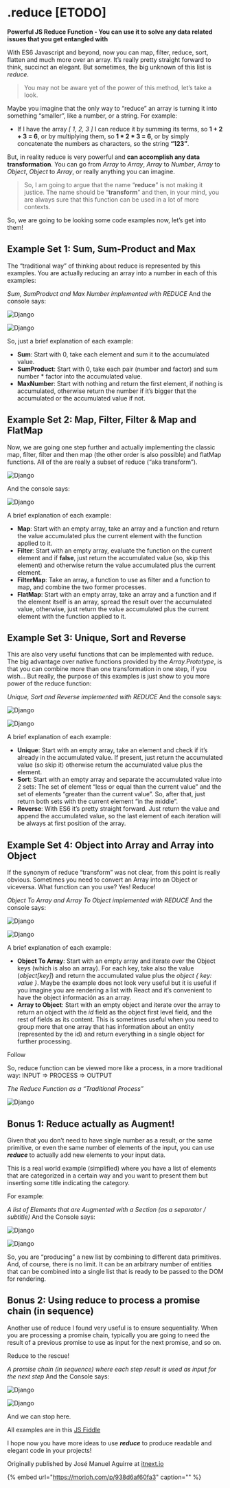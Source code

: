 # .reduce \[ETODO\]

**Powerful JS Reduce Function - You can use it to solve any data related issues that you get entangled with**

With ES6 Javascript and beyond, now you can map, filter, reduce, sort, flatten and much more over an array. It’s really pretty straight forward to think, succinct an elegant. But sometimes, the big unknown of this list is _reduce_.

> You may not be aware yet of the power of this method, let’s take a look.

Maybe you imagine that the only way to “reduce” an array is turning it into something “smaller”, like a number, or a string. For example:

* If I have the array _\[ 1, 2, 3 \]_ I can reduce it by summing its terms, so **1 + 2 + 3 = 6**, or by multiplying them, so **1 \* 2 \* 3 = 6**, or by simply concatenate the numbers as characters, so the string **“123”**.

But, in reality reduce is very powerful and **can accomplish any data transformation**. You can go from _Array_ to _Array_, _Array_ to _Number_, _Array_ to _Object_, _Object_ to _Array_, or really anything you can imagine.

> So, I am going to argue that the name “**reduce**” is not making it justice. The name should be “**transform**” and then, in your mind, you are always sure that this function can be used in a lot of more contexts.

So, we are going to be looking some code examples now, let’s get into them!

## Example Set 1: Sum, Sum-Product and Max

The “traditional way” of thinking about reduce is represented by this examples. You are actually reducing an array into a number in each of this examples:

_Sum, SumProduct and Max Number implemented with REDUCE_ And the console says:

![Django](https://miro.medium.com/max/661/1*HVK3PBo-oP3TQ20d8r2rLw.png)

![Django](https://miro.medium.com/max/247/1*kPQe9Xyn4yRoOuVkfUBadQ.png)

So, just a brief explanation of each example:

* **Sum**: Start with 0, take each element and sum it to the accumulated value.
* **SumProduct**: Start with 0, take each pair \(number and factor\) and sum number \* factor into the accumulated value.
* **MaxNumber**: Start with nothing and return the first element, if nothing is accumulated, otherwise return the number if it’s bigger that the accumulated or the accumulated value if not.

## Example Set 2: Map, Filter, Filter & Map and FlatMap

Now, we are going one step further and actually implementing the classic map, filter, filter and then map \(the other order is also possible\) and flatMap functions. All of the are really a subset of reduce \(“aka transform”\).

![Django](https://miro.medium.com/max/656/1*erRJyD0vTCujmBI7yGT-VQ.png)

And the console says:

![Django](https://miro.medium.com/max/346/1*rtZJ9bQ0vIvyp5MEPmeVaA.png)

A brief explanation of each example:

* **Map**: Start with an empty array, take an array and a function and return the value accumulated plus the current element with the function applied to it.
* **Filter**: Start with an empty array, evaluate the function on the current element and if **false**, just return the accumulated value \(so, skip this element\) and otherwise return the value accumulated plus the current element.
* **FilterMap**: Take an array, a function to use as filter and a function to map, and combine the two former processes.
* **FlatMap**: Start with an empty array, take an array and a function and if the element itself is an array, spread the result over the accumulated value, otherwise, just return the value accumulated plus the current element with the function applied to it.

## Example Set 3: Unique, Sort and Reverse

This are also very useful functions that can be implemented with reduce. The big advantage over native functions provided by the _Array.Prototype_, is that you can combine more than one transformation in one step, if you wish… But really, the purpose of this examples is just show to you more power of the reduce function:

_Unique, Sort and Reverse implemented with REDUCE_ And the console says:

![Django](https://miro.medium.com/max/609/1*u7I6B43Br09woU_9tbM-5A.png)

![Django](https://miro.medium.com/max/391/1*FkJ6Ijqr1ATB4D_bgqwJyg.png)

A brief explanation of each example:

* **Unique**: Start with an empty array, take an element and check if it’s already in the accumulated value. If present, just return the accumulated value \(so skip it\) otherwise return the accumulated value plus the element.
* **Sort**: Start with an empty array and separate the accumulated value into 2 sets: The set of element “less or equal than the current value” and the set of elements “greater than the current value”. So, after that, just return both sets with the current element “in the middle”.
* **Reverse**: With ES6 it’s pretty straight forward. Just return the value and append the accumulated value, so the last element of each iteration will be always at first position of the array.

## Example Set 4: Object into Array and Array into Object

If the synonym of reduce “transform” was not clear, from this point is really obvious. Sometimes you need to convert an Array into an Object or viceversa. What function can you use? Yes! Reduce!

_Object To Array and Array To Object implemented with REDUCE_ And the console says:

![Django](https://miro.medium.com/max/691/1*EIP50dEO4aX9fVNXJ8grzg.png)

![Django](https://miro.medium.com/max/428/1*Mp40pBx975r1CyN4qngfKw.png)

A brief explanation of each example:

* **Object To Array**: Start with an empty array and iterate over the Object keys \(which is also an array\). For each key, take also the value \(_object\[key\]_\) and return the accumulated value plus the _object { key: value }_. Maybe the example does not look very useful but it is useful if you imagine you are rendering a list with React and it’s convenient to have the object información as an array.
* **Array to Object**: Start with an empty object and iterate over the array to return an object with the _id_ field as the object first level field, and the rest of fields as its content. This is sometimes useful when you need to group more that one array that has information about an entity \(represented by the id\) and return everything in a single object for further processing.

Follow

So, reduce function can be viewed more like a process, in a more traditional way: INPUT =&gt; PROCESS =&gt; OUTPUT

_The Reduce Function as a “Traditional Process”_

![Django](https://miro.medium.com/max/767/1*oyQOZXOc81XYin-_Ta9QnA.png)

## Bonus 1: Reduce actually as Augment!

Given that you don’t need to have single number as a result, or the same primitive, or even the same number of elements of the input, you can use _**reduce**_ to actually add new elements to your input data.

This is a real world example \(simplified\) where you have a list of elements that are categorized in a certain way and you want to present them but inserting some title indicating the category.

For example:

_A list of Elements that are Augmented with a Section \(as a separator / subtitle\)_ And the Console says:

![Django](https://miro.medium.com/max/719/1*PLMLCWgMIgi82bb1rkuawA.png)

![Django](https://miro.medium.com/max/553/1*JSAcKcd_rPTn4OUWv_p96g.png)

So, you are “producing” a new list by combining to different data primitives. And, of course, there is no limit. It can be an arbitrary number of entities that can be combined into a single list that is ready to be passed to the DOM for rendering.

## Bonus 2: Using reduce to process a promise chain \(in sequence\)

Another use of reduce I found very useful is to ensure sequentiality. When you are processing a promise chain, typically you are going to need the result of a previous promise to use as input for the next promise, and so on.

Reduce to the rescue!

_A promise chain \(in sequence\) where each step result is used as input for the next step_ And the Console says:

![Django](https://miro.medium.com/max/466/1*MGrYG86S-pb1cyrXR2CIqg.png)

![Django](https://miro.medium.com/max/746/1*bYjkWXq9GxDCy_AxEVnuAw.png)

And we can stop here.

All examples are in this [JS Fiddle](https://l.morioh.com/b0a3f595aa?r=https://jsfiddle.net/jmaguirrei/yhmvap5o/82/)

I hope now you have more ideas to use _**reduce**_ to produce readable and elegant code in your projects!

Originally published by José Manuel Aguirre at [itnext.io](https://l.morioh.com/b0a3f595aa?r=https://itnext.io/powerful-js-reduce-function-58cf47edcb8)

{% embed url="https://morioh.com/p/938d6af60fa3" caption="" %}

